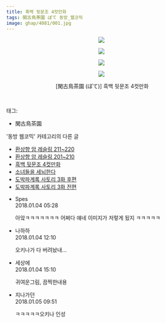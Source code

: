 ```yaml
---
title: 흑백 뒷문조 4컷만화
tags: 閑古鳥茶園 ぽて 동방_웹코믹
image: ghap/4081/001.jpg
---
```

<div class="article">
<p style="text-align: center; clear: none; float: none;"><img src="{{ site.nasurl }}/ghap/4081/001.jpg"/></p>
<p style="text-align: center; clear: none; float: none;"><img src="{{ site.nasurl }}/ghap/4081/002.jpg"/></p>
<p style="text-align: center; clear: none; float: none;"><img src="{{ site.nasurl }}/ghap/4081/003.jpg"/></p>
<p style="text-align: center; clear: none; float: none;"><img src="{{ site.nasurl }}/ghap/4081/004.jpg"/></p>
<p style="text-align: center; clear: none; float: none;"> [閑古鳥茶園 (ぽて)] 흑백 뒷문조 4컷만화</p>
<p><br/></p>
</div><div class="tagTrail">
<p>태그: </p>
<ul>
<li>閑古鳥茶園</li>
</ul>
</div><div class="another">
<p>'동방 웹코믹' 카테고리의 다른 글</p>
<ul>
<li><a href="/2018-01-05-ghap_4086">환상향 암 레슬링 211~220</a></li>
<li><a href="/2018-01-05-ghap_4085">환상향 암 레슬링 201~210</a></li>
<li><a href="/2018-01-04-ghap_4081">흑백 뒷문조 4컷만화</a></li>
<li><a href="/2018-01-04-ghap_4079">소녀들을 세뇌한다</a></li>
<li><a href="/2017-12-16-ghap_4051">도박파계록 사토리 3화 후편</a></li>
<li><a href="/2017-12-15-ghap_4050">도박파계록 사토리 3화 전편</a></li>
</ul>
</div><div class="cb_module cb_fluid">
<div class="cb_wrt cb_profile">
<div class="comment">
<ul>
<li class="cb_thumb_off" id="comment15166011">
<div class="cb_comment_area">
<div class="cb_info_area">
<div class="cb_section">
<span class="cb_nick_name">Spes</span>
</div>
<div class="cb_section">
<span class="cb_date">2018.01.04 05:28 </span>
</div>
</div>
<div class="cb_dsc_comment">
<p class="cb_dsc">
											아앜ㅋㅋㅋㅋㅋㅋㅋ 어쩌다 얘네 이미지가 저렇게 됬지 ㅋㅋㅋㅋㅋ
										</p>
</div>
</div></li>
<li class="cb_thumb_off" id="comment15166240">
<div class="cb_comment_area">
<div class="cb_info_area">
<div class="cb_section">
<span class="cb_nick_name">나하하</span>
</div>
<div class="cb_section">
<span class="cb_date">2018.01.04 12:10 </span>
</div>
</div>
<div class="cb_dsc_comment">
<p class="cb_dsc">
											오키나가 다 버려놨내…
										</p>
</div>
</div></li>
<li class="cb_thumb_off" id="comment15166346">
<div class="cb_comment_area">
<div class="cb_info_area">
<div class="cb_section">
<span class="cb_nick_name">세상에</span>
</div>
<div class="cb_section">
<span class="cb_date">2018.01.04 15:10 </span>
</div>
</div>
<div class="cb_dsc_comment">
<p class="cb_dsc">
											귀여운그림, 끔찍한내용
										</p>
</div>
</div></li>
<li class="cb_thumb_off" id="comment15167010">
<div class="cb_comment_area">
<div class="cb_info_area">
<div class="cb_section">
<span class="cb_nick_name">지나가던</span>
</div>
<div class="cb_section">
<span class="cb_date">2018.01.05 09:51 </span>
</div>
</div>
<div class="cb_dsc_comment">
<p class="cb_dsc">
											ㅋㅋㅋㅋㅋ오키나 인성
										</p>
</div>
</div></li>
</ul>
</div>
</div><!-- commentList close -->
</div>
